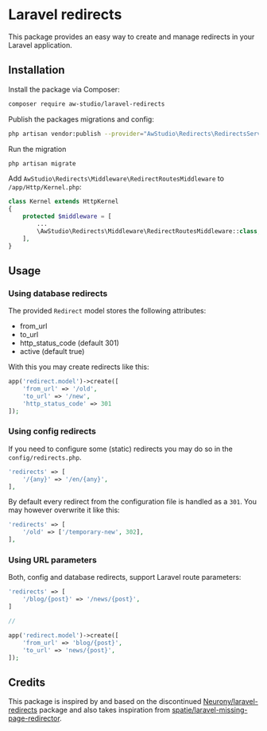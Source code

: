 # Laravel redirects

This package provides an easy way to create and manage redirects in your Laravel
application.

## Installation

Install the package via Composer:

```sh
composer require aw-studio/laravel-redirects
```

Publish the packages migrations and config:

```sh
php artisan vendor:publish --provider="AwStudio\Redirects\RedirectsServiceProvider"
```

Run the migration

```sh
php artisan migrate
```

Add `AwStudio\Redirects\Middleware\RedirectRoutesMiddleware` to `/app/Http/Kernel.php`:

```php
class Kernel extends HttpKernel
{
    protected $middleware = [
        ...
        \AwStudio\Redirects\Middleware\RedirectRoutesMiddleware::class,
    ],
}
```

## Usage

### Using database redirects

The provided `Redirect` model stores the following attributes:

- from_url
- to_url
- http_status_code (default 301)
- active (default true)

With this you may create redirects like this:

```php
app('redirect.model')->create([
    'from_url' => '/old',
    'to_url' => '/new',
    'http_status_code' => 301
]);
```

### Using config redirects

If you need to configure some (static) redirects you may do so in the `config/redirects.php`.

```php
'redirects' => [
    '/{any}' => '/en/{any}',
],
```

By default every redirect from the configuration file is handled as a `301`.
You may however overwrite it like this:

```php
'redirects' => [
    '/old' => ['/temporary-new', 302],
],
```

### Using URL parameters

Both, config and database redirects, support Laravel route parameters:

```php
'redirects' => [
    '/blog/{post}' => '/news/{post}',
]

//

app('redirect.model')->create([
    'from_url' => 'blog/{post}',
    'to_url' => 'news/{post}',
]);
```

## Credits

This package is inspired by and based on the discontinued [Neurony/laravel-redirects](https://github.com/Neurony/laravel-redirects) package and also takes inspiration from [spatie/laravel-missing-page-redirector](https://github.com/spatie/laravel-missing-page-redirector).

